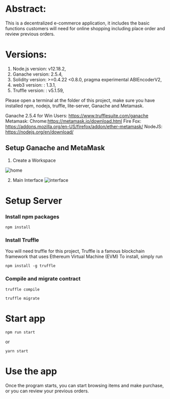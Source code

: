 # Abstract:

This is a decentralized e-commerce application, it includes the basic functions customers will need for online shopping including place order and review previous orders.

# Versions:

1. Node.js version: v12.18.2,
2. Ganache version: 2.5.4,
3. Solidity version: >=0.4.22 <0.8.0, pragma experimental ABIEncoderV2,
4. web3 version: : 1.3.1,
5. Truffle version: : v5.1.59,

Please open a terminal at the folder of this project, make sure you have installed npm, nodejs, truffle, lite-server, Ganache and Metamask.

Ganache 2.5.4 for Win Users: https://www.trufflesuite.com/ganache
Metamask:
Chrome:https://metamask.io/download.html
Fire Fox: https://addons.mozilla.org/en-US/firefox/addon/ether-metamask/
NodeJS: https://nodejs.org/en/download/

## Setup Ganache and MetaMask

1. Create a Workspace

![home](https://raw.githubusercontent.com/jackychencw/ethershop/main/imgs/ganache-home-empty.png)

2. Main Interface
   ![interface](https://raw.githubusercontent.com/jackychencw/ethershop/main/imgs/ganache-accounts.png)

# Setup Server

### Install npm packages

```
npm install
```

### Install Truffle

You will need truffle for this project, Truffle is a famous blockchain framework that uses Ethereum Virtual Machine (EVM)
To install, simply run

```
npm install -g truffle
```

### Compile and migrate contract

```
truffle compile

truffle migrate
```

# Start app

```
npm run start
```

or

```
yarn start
```

# Use the app

Once the program starts, you can start browsing items and make purchase, or you can review your previous orders.
